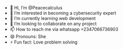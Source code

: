 - 👋 Hi, I’m @Peacecalculus
- 👀 I’m interested in becoming a cybersecurity expert
- 🌱 I’m currently learning web development
- 💞️ I’m looking to collaborate on any project
- 📫 How to reach me via whatsapp +2347066736903
- 😄 Pronouns: She
- ⚡ Fun fact: Love problem solving

<!---
Peacecalculus/Peacecalculus is a ✨ special ✨ repository because its `README.md` (this file) appears on your GitHub profile.
You can click the Preview link to take a look at your changes.
--->
